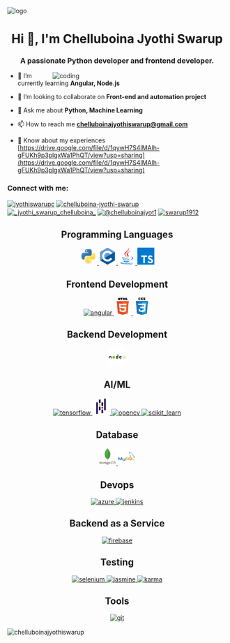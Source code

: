![logo](https://previews.123rf.com/images/trueffelpix/trueffelpix1802/trueffelpix180200006/95150923-banner-programming-and-coding-background-vector-illustration-with-icons-and-keywords.jpg)
<h1 align="center">Hi 👋, I'm Chelluboina Jyothi Swarup</h1>
<h3 align="center">A passionate Python developer and frontend developer.</h3>

<img align="right" src="https://camo.githubusercontent.com/8bf6f6d78abc81fcf9c49f10649423e73ea44bc248e83aaae8759d401c829a84/68747470733a2f2f70687973696373677572756b756c2e66696c65732e776f726470726573732e636f6d2f323031392f30322f6368617261637465722d312e676966" alt="coding" width="400">

- 🌱 I’m currently learning **Angular, Node.js**

- 👯 I’m looking to collaborate on **Front-end and automation project**

- 💬 Ask me about **Python, Machine Learning**

- 📫 How to reach me **chelluboinajyothiswarup@gmail.com**

- 📄 Know about my experiences
[https://drive.google.com/file/d/1qywH7S4lMAlh-gFUKh9p3plgxWa1PhQT/view?usp=sharing](https://drive.google.com/file/d/1qywH7S4lMAlh-gFUKh9p3plgxWa1PhQT/view?usp=sharing)

<h3 align="left">Connect with me:</h3>
<p align="left">
    <a href="https://twitter.com/jyothiswarupc" target="blank"><img align="center"
            src="https://raw.githubusercontent.com/rahuldkjain/github-profile-readme-generator/master/src/images/icons/Social/twitter.svg"
            alt="jyothiswarupc" height="30" width="40" /></a>
    <a href="https://linkedin.com/in/chelluboina-jyothi-swarup" target="blank"><img align="center"
            src="https://raw.githubusercontent.com/rahuldkjain/github-profile-readme-generator/master/src/images/icons/Social/linked-in-alt.svg"
            alt="chelluboina-jyothi-swarup" height="30" width="40" /></a>
    <a href="https://instagram.com/_jyothi_swarup_chelluboina_" target="blank"><img align="center"
            src="https://raw.githubusercontent.com/rahuldkjain/github-profile-readme-generator/master/src/images/icons/Social/instagram.svg"
            alt="_jyothi_swarup_chelluboina_" height="30" width="40" /></a>
    <a href="https://www.hackerrank.com/@chelluboinajyot1" target="blank"><img align="center"
            src="https://raw.githubusercontent.com/rahuldkjain/github-profile-readme-generator/master/src/images/icons/Social/hackerrank.svg"
            alt="@chelluboinajyot1" height="30" width="40" /></a>
    <a href="https://www.leetcode.com/swarup1912" target="blank"><img align="center"
            src="https://raw.githubusercontent.com/rahuldkjain/github-profile-readme-generator/master/src/images/icons/Social/leet-code.svg"
            alt="swarup1912" height="30" width="40" /></a>
</p>

<h2 align="center">Programming Languages</h2>
<p align="center"> <a href="https://www.python.org" target="_blank" rel="noreferrer"> <img
            src="https://raw.githubusercontent.com/devicons/devicon/master/icons/python/python-original.svg"
            alt="python" width="40" height="40" /> </a> <a href="https://www.cprogramming.com/" target="_blank"
        rel="noreferrer"> <img src="https://raw.githubusercontent.com/devicons/devicon/master/icons/c/c-original.svg"
            alt="c" width="40" height="40" /> </a> <a href="https://www.java.com" target="_blank" rel="noreferrer"> <img
            src="https://raw.githubusercontent.com/devicons/devicon/master/icons/java/java-original.svg" alt="java"
            width="40" height="40" /> </a> <a href="https://www.typescriptlang.org/" target="_blank" rel="noreferrer">
        <img src="https://raw.githubusercontent.com/devicons/devicon/master/icons/typescript/typescript-original.svg"
            alt="typescript" width="40" height="40" /> </a> </p>

<h2 align="center">Frontend Development</h2>
<p align="center"><a href="https://angular.io" target="_blank" rel="noreferrer"> <img
            src="https://angular.io/assets/images/logos/angular/angular.svg" alt="angular" width="40" height="40" />
    </a> <a href="https://www.w3.org/html/" target="_blank" rel="noreferrer"> <img
            src="https://raw.githubusercontent.com/devicons/devicon/master/icons/html5/html5-original-wordmark.svg"
            alt="html5" width="40" height="40" /> </a> <a href="https://www.w3schools.com/css/" target="_blank"
        rel="noreferrer"> <img
            src="https://raw.githubusercontent.com/devicons/devicon/master/icons/css3/css3-original-wordmark.svg"
            alt="css3" width="40" height="40" /> </a></p>

<h2 align="center">Backend Development</h2>
<p align="center"><a href="https://nodejs.org" target="_blank" rel="noreferrer">
        <img src="https://raw.githubusercontent.com/devicons/devicon/master/icons/nodejs/nodejs-original-wordmark.svg"
            alt="nodejs" width="40" height="40" /> </a></p>

<h2 align="center">AI/ML</h2>
<p align="center"> <a href="https://www.tensorflow.org" target="_blank" rel="noreferrer"> <img
    src="https://www.vectorlogo.zone/logos/tensorflow/tensorflow-icon.svg" alt="tensorflow" width="40"
    height="40" /> </a> <a href="https://pandas.pydata.org/" target="_blank" rel="noreferrer"> <img
        src="https://raw.githubusercontent.com/devicons/devicon/2ae2a900d2f041da66e950e4d48052658d850630/icons/pandas/pandas-original.svg"
        alt="pandas" width="40" height="40" /> </a> <a href="https://opencv.org/" target="_blank" rel="noreferrer">
            <img src="https://www.vectorlogo.zone/logos/opencv/opencv-icon.svg" alt="opencv" width="40" height="40" /> </a> <a href="https://scikit-learn.org/" target="_blank" rel="noreferrer"> <img
                src="https://upload.wikimedia.org/wikipedia/commons/0/05/Scikit_learn_logo_small.svg" alt="scikit_learn"
                width="40" height="40" /> </a></p>

<h2 align="center">Database</h2>
<p align="center"><a href="https://www.mongodb.com/" target="_blank" rel="noreferrer"> <img
    src="https://raw.githubusercontent.com/devicons/devicon/master/icons/mongodb/mongodb-original-wordmark.svg"
    alt="mongodb" width="40" height="40" /> </a> <a href="https://www.mysql.com/" target="_blank" rel="noreferrer"> <img
        src="https://raw.githubusercontent.com/devicons/devicon/master/icons/mysql/mysql-original-wordmark.svg"
        alt="mysql" width="40" height="40" /> </a></p>

<h2 align="center">Devops</h2>
<p align="center"><a href="https://azure.microsoft.com/en-in/" target="_blank" rel="noreferrer"> <img
    src="https://www.vectorlogo.zone/logos/microsoft_azure/microsoft_azure-icon.svg" alt="azure" width="40"
    height="40" /> </a> <a href="https://www.jenkins.io" target="_blank" rel="noreferrer"> <img
        src="https://www.vectorlogo.zone/logos/jenkins/jenkins-icon.svg" alt="jenkins" width="40" height="40" />
</a></p>

<h2 align="center">Backend as a Service</h2>
<p align="center"><a href="https://firebase.google.com/" target="_blank" rel="noreferrer"> <img
    src="https://www.vectorlogo.zone/logos/firebase/firebase-icon.svg" alt="firebase" width="40" height="40" />
</a></p>

<h2 align="center">Testing</h2>
<p align="center"><a href="https://www.selenium.dev" target="_blank" rel="noreferrer"> <img
    src="https://raw.githubusercontent.com/detain/svg-logos/780f25886640cef088af994181646db2f6b1a3f8/svg/selenium-logo.svg"
    alt="selenium" width="40" height="40" /> </a> <a href="https://jasmine.github.io/" target="_blank" rel="noreferrer"> <img
        src="https://www.vectorlogo.zone/logos/jasmine/jasmine-icon.svg" alt="jasmine" width="40" height="40" />
</a> <a href="https://karma-runner.github.io/latest/index.html" target="_blank" rel="noreferrer"> <img
    src="https://raw.githubusercontent.com/detain/svg-logos/780f25886640cef088af994181646db2f6b1a3f8/svg/karma.svg"
    alt="karma" width="40" height="40" /> </a></p>

<h2 align="center">Tools</h2>
<p align="center">
    <a href="https://git-scm.com/" target="_blank" rel="noreferrer"> <img
            src="https://www.vectorlogo.zone/logos/git-scm/git-scm-icon.svg" alt="git" width="40" height="40" /> </a></p>

<p><img align="center"
        src="https://github-readme-stats.vercel.app/api/top-langs?username=chelluboinajyothiswarup&show_icons=true&locale=en&layout=compact"
        alt="chelluboinajyothiswarup" /></p>

